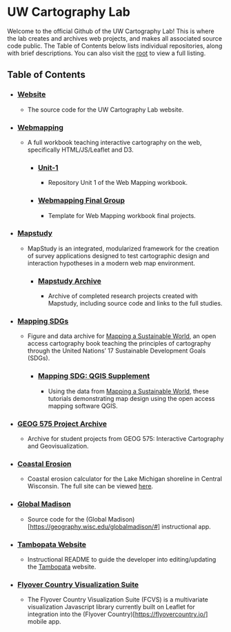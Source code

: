# UW Cartography Lab
Welcome to the official Github of the UW Cartography Lab! This is where the lab creates and archives web projects, and makes all associated source code public. The Table of Contents below lists individual repositories, along with brief descriptions. You can also visit the [root](https://github.com/uwcartlab/website) to view a full listing. 

## Table of Contents
- ### [Website](https://github.com/uwcartlab/website) ###
    * The source code for the UW Cartography Lab website. 
- ### [Webmapping](https://github.com/uwcartlab/webmapping) ###
    * A full workbook teaching interactive cartography on the web, specifically HTML/JS/Leaflet and D3.
        * ### [Unit-1](https://github.com/uwcartlab/unit-1) ###
            * Repository Unit 1 of the Web Mapping workbook.
        * ### [Webmapping Final Group](https://github.com/uwcartlab/webmapping_final_group) ###
            * Template for Web Mapping workbook final projects.
- ### [Mapstudy](https://github.com/uwcartlab/mapstudy) ###
    * MapStudy is an integrated, modularized framework for the creation of survey applications designed to test cartographic design and interaction hypotheses in a modern web map environment.
        * ### [Mapstudy Archive](https://github.com/uwcartlab/mapstudy_archive) ###
            * Archive of completed research projects created with Mapstudy, including source code and links to the full studies.
- ### [Mapping SDGs](https://github.com/uwcartlab/MappingSDGs) ###
    * Figure and data archive for [Mapping a Sustainable World](https://digitallibrary.un.org/record/3898826), an open access cartography book teaching the principles of cartography through the United Nations’ 17 Sustainable Development Goals (SDGs).
        * ### [Mapping SDG: QGIS Supplement](https://github.com/uwcartlab/MappingSDGsTechnicalSupplement) ###
            * Using the data from [Mapping a Sustainable World](https://digitallibrary.un.org/record/3898826), these tutorials demonstrating map design using the open access mapping software QGIS.
- ### [GEOG 575 Project Archive](https://github.com/uwcartlab/G575_Archive) ###
    * Archive for student projects from GEOG 575: Interactive Cartography and Geovisualization.
- ### [Coastal Erosion](https://github.com/uwcartlab/coastal-erosion) ###
    * Coastal erosion calculator for the Lake Michigan shoreline in Central Wisconsin. The full site can be viewed [here](https://uwcartlab.github.io/coastal-erosion/). 
- ### [Global Madison](https://github.com/uwcartlab/GlobalMadison) ###
    * Source code for the (Global Madison)[https://geography.wisc.edu/globalmadison/#] instructional app.
- ### [Tambopata Website](https://github.com/uwcartlab/tambopata) ###
    * Instructional README to guide the developer into editing/updating the [Tambopata](https://geography.wisc.edu/tambopata/) website.
- ### [Flyover Country Visualization Suite](https://github.com/uwcartlab/FCVS) ###
    * The Flyover Country Visualization Suite (FCVS) is a multivariate visualization Javascript library currently built on Leaflet for integration into the (Flyover Country)[https://flyovercountry.io/] mobile app.

